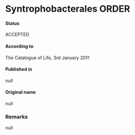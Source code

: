 Syntrophobacterales ORDER
=======

#### Status
ACCEPTED

#### According to
The Catalogue of Life, 3rd January 2011

#### Published in
null

#### Original name
null

### Remarks
null